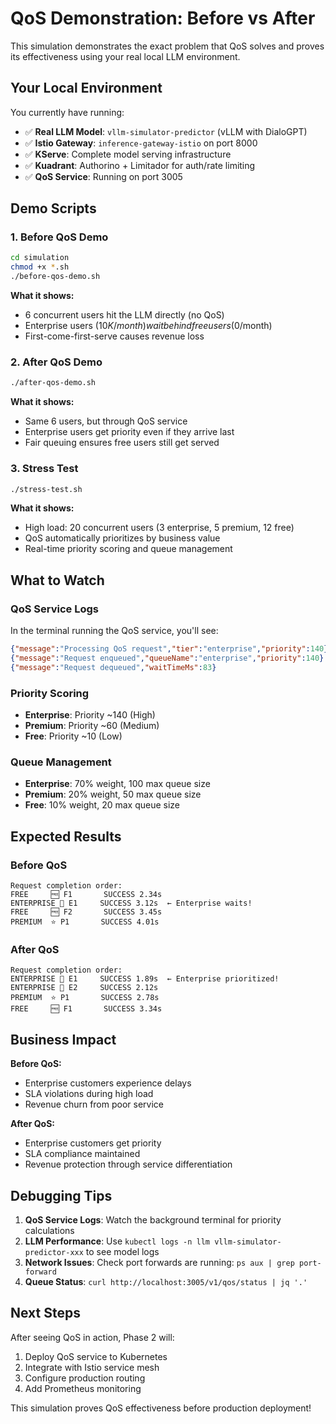 # QoS Demonstration: Before vs After

This simulation demonstrates the exact problem that QoS solves and proves its effectiveness using your real local LLM environment.

## Your Local Environment

You currently have running:
- ✅ **Real LLM Model**: `vllm-simulator-predictor` (vLLM with DialoGPT)
- ✅ **Istio Gateway**: `inference-gateway-istio` on port 8000
- ✅ **KServe**: Complete model serving infrastructure  
- ✅ **Kuadrant**: Authorino + Limitador for auth/rate limiting
- ✅ **QoS Service**: Running on port 3005

## Demo Scripts

### 1. Before QoS Demo
```bash
cd simulation
chmod +x *.sh
./before-qos-demo.sh
```

**What it shows:**
- 6 concurrent users hit the LLM directly (no QoS)
- Enterprise users ($10K/month) wait behind free users ($0/month) 
- First-come-first-serve causes revenue loss

### 2. After QoS Demo  
```bash
./after-qos-demo.sh
```

**What it shows:**
- Same 6 users, but through QoS service
- Enterprise users get priority even if they arrive last
- Fair queuing ensures free users still get served

### 3. Stress Test
```bash
./stress-test.sh
```

**What it shows:**
- High load: 20 concurrent users (3 enterprise, 5 premium, 12 free)
- QoS automatically prioritizes by business value
- Real-time priority scoring and queue management

## What to Watch

### QoS Service Logs
In the terminal running the QoS service, you'll see:
```json
{"message":"Processing QoS request","tier":"enterprise","priority":140}
{"message":"Request enqueued","queueName":"enterprise","priority":140}
{"message":"Request dequeued","waitTimeMs":83}
```

### Priority Scoring
- **Enterprise**: Priority ~140 (High)
- **Premium**: Priority ~60 (Medium)  
- **Free**: Priority ~10 (Low)

### Queue Management
- **Enterprise**: 70% weight, 100 max queue size
- **Premium**: 20% weight, 50 max queue size
- **Free**: 10% weight, 20 max queue size

## Expected Results

### Before QoS
```
Request completion order:
FREE     🆓 F1       SUCCESS 2.34s
ENTERPRISE 💎 E1     SUCCESS 3.12s  ← Enterprise waits!
FREE     🆓 F2       SUCCESS 3.45s
PREMIUM  ⭐ P1       SUCCESS 4.01s
```

### After QoS
```
Request completion order:
ENTERPRISE 💎 E1     SUCCESS 1.89s  ← Enterprise prioritized!
ENTERPRISE 💎 E2     SUCCESS 2.12s
PREMIUM  ⭐ P1       SUCCESS 2.78s
FREE     🆓 F1       SUCCESS 3.34s
```

## Business Impact

**Before QoS:**
- Enterprise customers experience delays
- SLA violations during high load
- Revenue churn from poor service

**After QoS:**
- Enterprise customers get priority
- SLA compliance maintained  
- Revenue protection through service differentiation

## Debugging Tips

1. **QoS Service Logs**: Watch the background terminal for priority calculations
2. **LLM Performance**: Use `kubectl logs -n llm vllm-simulator-predictor-xxx` to see model logs
3. **Network Issues**: Check port forwards are running: `ps aux | grep port-forward`
4. **Queue Status**: `curl http://localhost:3005/v1/qos/status | jq '.'`

## Next Steps

After seeing QoS in action, Phase 2 will:
1. Deploy QoS service to Kubernetes
2. Integrate with Istio service mesh  
3. Configure production routing
4. Add Prometheus monitoring

This simulation proves QoS effectiveness before production deployment!